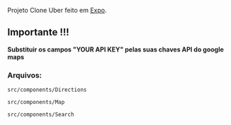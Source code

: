Projeto Clone Uber feito em [Expo](https://expo.io/).

## Importante !!!

**Substituir os campos "YOUR API KEY" pelas suas chaves API do google maps**

### Arquivos:

`src/components/Directions`

`src/components/Map`

`src/components/Search`
